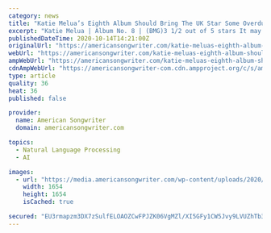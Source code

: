 ```yaml
---
category: news
title: "Katie Melua’s Eighth Album Should Bring The UK Star Some Overdue Stateside Recognition"
excerpt: "Katie Melua | Album No. 8 | (BMG)3 1/2 out of 5 stars It may come to a surprise to many Americans, but English singer/songwriter Katie Melua is a major"
publishedDateTime: 2020-10-14T14:21:00Z
originalUrl: "https://americansongwriter.com/katie-meluas-eighth-album-should-bring-the-uk-star-some-overdue-stateside-recognition/"
webUrl: "https://americansongwriter.com/katie-meluas-eighth-album-should-bring-the-uk-star-some-overdue-stateside-recognition/"
ampWebUrl: "https://americansongwriter.com/katie-meluas-eighth-album-should-bring-the-uk-star-some-overdue-stateside-recognition/?amp"
cdnAmpWebUrl: "https://americansongwriter-com.cdn.ampproject.org/c/s/americansongwriter.com/katie-meluas-eighth-album-should-bring-the-uk-star-some-overdue-stateside-recognition/?amp"
type: article
quality: 36
heat: 36
published: false

provider:
  name: American Songwriter
  domain: americansongwriter.com

topics:
  - Natural Language Processing
  - AI

images:
  - url: "https://media.americansongwriter.com/wp-content/uploads/2020/10/14091816/KM_LP.jpg"
    width: 1654
    height: 1654
    isCached: true

secured: "EU3rmapzm3DX7zSulfELOAOZCwFPJZK06VgMZl/XI5GFy1CW5Jvy9LVUZhTb3r4bSfbefP6RMDe3mYpqnr44x6/6OclJXUp7x6LMk4Mue3fjNZU0N+Brb+08nuFSlghKe0D3vStegqVLmzfz7MNZvhgRpHvA4y3LusxNHrOQtmL5ZA37eXzn/cM7ptegD3g3e2LilVK13akdi8lf6MSKanDzewSm5TObmgp/Ad467qZin+0ugjGPMVQfVlGrtUXTCi9VqVUeL5gG+mXkEE+RudLMQzQGYuYV3og/JN0LoMuMQvCuAcWKZ4McBFmGzHcyqIMCHCovAWUEgybuFvgxXcOKakwHMWkWfcpZdCriNJk=;i6bwQU5fjzD2TmRi6GVyhA=="
---
```


